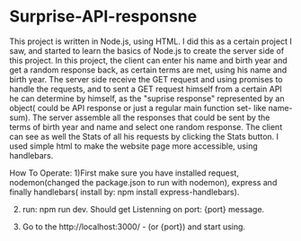 # Surprise-API-responsne

This project is written in Node.js, using HTML.
I did this as a certain project I saw, and started to learn the basics of Node.js to create the server side of this project.
In this project, the client can enter his name and birth year and get a random response back, as certain terms are met, using his name and birth year.
The server side receive the GET request and using promises to handle the requests, and to sent a GET request himself from a certain API he can determine by himself, as the "suprise response"
represented by an object( could be API response or just a regular main function set- like name-sum).
The server assemble all the responses that could be sent by the terms of birth year and name and select one random response.
The client can see as well the Stats of all his requests by clicking the Stats button.
I used simple html to make the website page more accessible, using handlebars.

How To Operate:
1)First make sure you have installed request, nodemon(changed the package.json to run with nodemon), express and finally handlebars(
install by: npm install express-handlebars).

2) run: npm run dev. Should get Listenning on port: {port} message.

3) Go to the http://localhost:3000/ - (or {port}) and start using.

